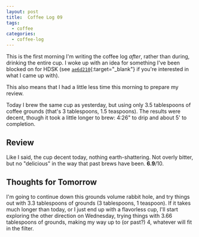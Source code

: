 ```yaml
---
layout: post
title:  Coffee Log 09
tags:
  - coffee
categories:
  - coffee-log
---
```


This is the first morning I'm writing the coffee log *after*, rather than
during, drinking the entire cup. I woke up with an idea for something I've been
blocked on for HDSK (see [`ae6d210`<i class="fa
fa-external-link"></i>][hdsk]{:target="_blank"} if you're interested in what I
came up with).

[hdsk]: https://github.com/wbadart/hdsk/commit/ae6d2103ba3d9f34855c8372d6a1be77320f7cad

This also means that I had a little less time this morning to prepare my
review.

<!-- MORE -->

Today I brew the same cup as yesterday, but using only 3.5 tablespoons of
coffee grounds (that's 3 tablespoons, 1.5 teaspoons). The results were decent,
though it took a little longer to brew: 4:26" to drip and about 5' to
completion.

## Review

Like I said, the cup decent today, nothing earth-shattering. Not overly bitter,
but no "delicious" in the way that past brews have been. **6.9**/10.

## Thoughts for Tomorrow

I'm going to continue down this grounds volume rabbit hole, and try things out
with 3.3 tablespoons of grounds (3 tablespoons, 1 teaspoon). If it takes much
longer than today, or I just end up with a flavorless cup, I'll start exploring
the other direction on Wednesday, trying things with 3.66 tablespoons of
grounds, making my way up to (or past?) 4, whatever will fit in the filter.
